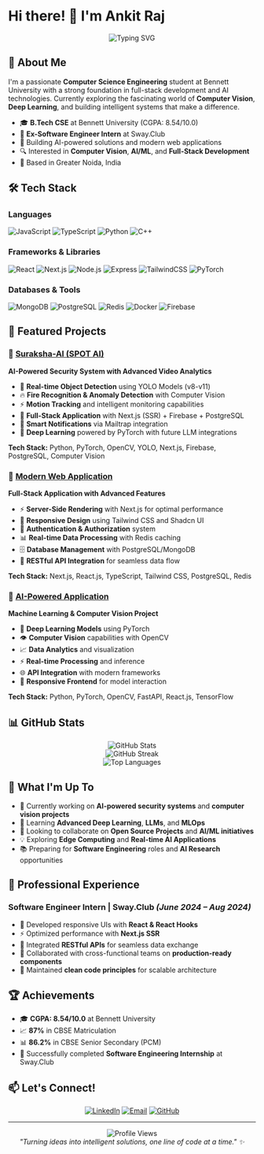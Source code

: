 # Hi there! 👋 I'm Ankit Raj

<div align="center">
  <img src="https://readme-typing-svg.herokuapp.com?font=Fira+Code&pause=1000&color=2E9EF7&center=true&vCenter=true&width=435&lines=Software+Engineer;Full+Stack+Developer;AI+%26+ML+Enthusiast;Problem+Solver" alt="Typing SVG" />
</div>

## 🚀 About Me

I'm a passionate **Computer Science Engineering** student at Bennett University with a strong foundation in full-stack development and AI technologies. Currently exploring the fascinating world of **Computer Vision**, **Deep Learning**, and building intelligent systems that make a difference.

- 🎓 **B.Tech CSE** at Bennett University (CGPA: 8.54/10.0)
- 💼 **Ex-Software Engineer Intern** at Sway.Club
- 🌟 Building AI-powered solutions and modern web applications
- 🔍 Interested in **Computer Vision**, **AI/ML**, and **Full-Stack Development**
- 📍 Based in Greater Noida, India

## 🛠️ Tech Stack

### Languages
![JavaScript](https://img.shields.io/badge/-JavaScript-F7DF1E?style=flat-square&logo=javascript&logoColor=black)
![TypeScript](https://img.shields.io/badge/-TypeScript-3178C6?style=flat-square&logo=typescript&logoColor=white)
![Python](https://img.shields.io/badge/-Python-3776AB?style=flat-square&logo=python&logoColor=white)
![C++](https://img.shields.io/badge/-C++-00599C?style=flat-square&logo=c%2B%2B&logoColor=white)

### Frameworks & Libraries
![React](https://img.shields.io/badge/-React-61DAFB?style=flat-square&logo=react&logoColor=black)
![Next.js](https://img.shields.io/badge/-Next.js-000000?style=flat-square&logo=next.js&logoColor=white)
![Node.js](https://img.shields.io/badge/-Node.js-339933?style=flat-square&logo=node.js&logoColor=white)
![Express](https://img.shields.io/badge/-Express-000000?style=flat-square&logo=express&logoColor=white)
![TailwindCSS](https://img.shields.io/badge/-TailwindCSS-06B6D4?style=flat-square&logo=tailwindcss&logoColor=white)
![PyTorch](https://img.shields.io/badge/-PyTorch-EE4C2C?style=flat-square&logo=pytorch&logoColor=white)

### Databases & Tools
![MongoDB](https://img.shields.io/badge/-MongoDB-47A248?style=flat-square&logo=mongodb&logoColor=white)
![PostgreSQL](https://img.shields.io/badge/-PostgreSQL-336791?style=flat-square&logo=postgresql&logoColor=white)
![Redis](https://img.shields.io/badge/-Redis-DC382D?style=flat-square&logo=redis&logoColor=white)
![Docker](https://img.shields.io/badge/-Docker-2496ED?style=flat-square&logo=docker&logoColor=white)
![Firebase](https://img.shields.io/badge/-Firebase-FFCA28?style=flat-square&logo=firebase&logoColor=black)

## 🎯 Featured Projects

### 🔐 [Suraksha-AI (SPOT AI)](https://github.com/rajankit3107/spot-ai)
**AI-Powered Security System with Advanced Video Analytics**

- 🎥 **Real-time Object Detection** using YOLO Models (v8-v11)
- 🔥 **Fire Recognition & Anomaly Detection** with Computer Vision
- ⚡ **Motion Tracking** and intelligent monitoring capabilities
- 🚀 **Full-Stack Application** with Next.js (SSR) + Firebase + PostgreSQL
- 📧 **Smart Notifications** via Mailtrap integration
- 🧠 **Deep Learning** powered by PyTorch with future LLM integrations

**Tech Stack:** Python, PyTorch, OpenCV, YOLO, Next.js, Firebase, PostgreSQL, Computer Vision

### 🚀 [Modern Web Application](https://github.com/rajankit3107/your-recent-project)
**Full-Stack Application with Advanced Features**

- ⚡ **Server-Side Rendering** with Next.js for optimal performance
- 🎨 **Responsive Design** using Tailwind CSS and Shadcn UI
- 🔐 **Authentication & Authorization** system
- 📊 **Real-time Data Processing** with Redis caching
- 🗄️ **Database Management** with PostgreSQL/MongoDB
- 🔗 **RESTful API Integration** for seamless data flow

**Tech Stack:** Next.js, React.js, TypeScript, Tailwind CSS, PostgreSQL, Redis

### 🤖 [AI-Powered Application](https://github.com/rajankit3107/ai-project)
**Machine Learning & Computer Vision Project**

- 🧠 **Deep Learning Models** using PyTorch
- 👁️ **Computer Vision** capabilities with OpenCV
- 📈 **Data Analytics** and visualization
- ⚡ **Real-time Processing** and inference
- 🌐 **API Integration** with modern frameworks
- 📱 **Responsive Frontend** for model interaction

**Tech Stack:** Python, PyTorch, OpenCV, FastAPI, React.js, TensorFlow

## 📊 GitHub Stats

<div align="center">
  <img src="https://github-readme-stats.vercel.app/api?username=rajankit3107&show_icons=true&theme=tokyonight&hide_border=true&count_private=true" alt="GitHub Stats" />
</div>

<div align="center">
  <img src="https://github-readme-streak-stats.herokuapp.com/?user=rajankit3107&theme=tokyonight&hide_border=true" alt="GitHub Streak" />
</div>

<div align="center">
  <img src="https://github-readme-stats.vercel.app/api/top-langs/?username=rajankit3107&layout=compact&theme=tokyonight&hide_border=true" alt="Top Languages" />
</div>

## 🌟 What I'm Up To

- 🔭 Currently working on **AI-powered security systems** and **computer vision projects**
- 🌱 Learning **Advanced Deep Learning**, **LLMs**, and **MLOps**
- 👯 Looking to collaborate on **Open Source Projects** and **AI/ML initiatives**
- 💡 Exploring **Edge Computing** and **Real-time AI Applications**
- 📚 Preparing for **Software Engineering** roles and **AI Research** opportunities

## 💼 Professional Experience

### Software Engineer Intern | Sway.Club *(June 2024 – Aug 2024)*
- 🎨 Developed responsive UIs with **React & React Hooks**
- ⚡ Optimized performance with **Next.js SSR**
- 🔗 Integrated **RESTful APIs** for seamless data exchange
- 🤝 Collaborated with cross-functional teams on **production-ready components**
- 📝 Maintained **clean code principles** for scalable architecture

## 🏆 Achievements

- 🎓 **CGPA: 8.54/10.0** at Bennett University
- 📈 **87%** in CBSE Matriculation
- 📊 **86.2%** in CBSE Senior Secondary (PCM)
- 🚀 Successfully completed **Software Engineering Internship** at Sway.Club

## 📫 Let's Connect!

<div align="center">

[![LinkedIn](https://img.shields.io/badge/-LinkedIn-0A66C2?style=for-the-badge&logo=linkedin&logoColor=white)](https://linkedin.com/in/anxit0731)
[![Email](https://img.shields.io/badge/-Email-EA4335?style=for-the-badge&logo=gmail&logoColor=white)](mailto:anxit3107@gmail.com)
[![GitHub](https://img.shields.io/badge/-GitHub-181717?style=for-the-badge&logo=github&logoColor=white)](https://github.com/rajankit3107)

</div>

---

<div align="center">
  <img src="https://komarev.com/ghpvc/?username=rajankit3107&color=blueviolet&style=flat-square&label=Profile+Views" alt="Profile Views" />
</div>

<div align="center">
  <i>"Turning ideas into intelligent solutions, one line of code at a time." ✨</i>
</div>
